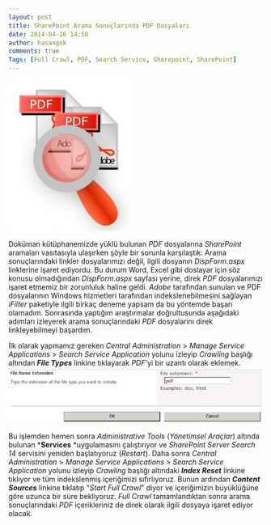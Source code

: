 ```yaml
---
layout: post
title: SharePoint Arama Sonuçlarında PDF Dosyaları
date: 2014-04-16 14:50
author: hasangok
comments: true
Tags: [Full Crawl, PDF, Search Service, Sharepoint, SharePoint]
---
```

![search-pdf](https://raw.githubusercontent.com/hasangok/hasangok.github.io/master/uploads/2014/04/search-pdf.jpg "search-pdf")

Doküman kütüphanemizde yüklü bulunan *PDF* dosyalarına *SharePoint* aramaları vasıtasıyla ulaşırken şöyle bir sorunla karşılaştık: Arama sonuçlarındaki linkler dosyalarımızı değil, ilgili dosyanın *DispForm.aspx* linklerine işaret ediyordu. Bu durum Word, Excel gibi doslayar için söz konusu olmadığından *DispForm.aspx* sayfası yerine, direk *PDF* dosyalarımızı işaret etmemiz bir zorunluluk haline geldi.
*Adobe* tarafından sunulan ve PDF dosyalarının Windows hizmetleri tarafından indekslenebilmesini sağlayan *iFilter* paketiyle ilgili birkaç deneme yapsam da bu yöntemde başarı olamadım. Sonrasında yaptığım araştırmalar doğrultusunda aşağıdaki adımları izleyerek arama sonuçlarındaki *PDF* dosyalarını direk linkleyebilmeyi başardım.

İlk olarak yapmamız gereken *Central Administration* &gt; *Manage Service Applications* &gt; *Search Service Application* yolunu izleyip *Crawling* başlığı altından ***File Types*** linkine tıklayarak *PDF*'yi bir uzantı olarak eklemek.
![new-file-type](https://raw.githubusercontent.com/hasangok/hasangok.github.io/master/uploads/2014/04/new-file-type.png "new-file-type")

Bu işlemden hemen sonra *Administrative Tools* (*Yönetimsel Araçlar*) altında bulunan ***Services** *uygulamasını çalıştırıyor ve *SharePoint Server Search 14* servisini yeniden başlatıyoruz (*Restart*).
Daha sonra *Central Administration* &gt; *Manage Service Applications* &gt; *Search Service Application* yolunu izleyip *Crawling* başlığı altındaki ***Index Reset*** linkine tıklıyor ve tüm indekslenmiş içeriğimizi sıfırlıyoruz. Bunun ardından ***Content Sources*** linkine tıklatıp "*Start Full Crawl*" diyor ve içeriğimizin büyüklüğüne göre uzunca bir süre bekliyoruz.
*Full Crawl* tamamlandıktan sonra arama sonuçlarındaki *PDF* içerikleriniz de direk olarak ilgili dosyaya işaret ediyor olacak.
